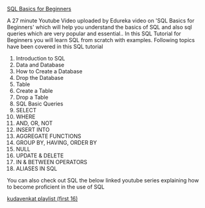 [SQL Basics for Beginners](https://www.youtube.com/watch?v=zbMHLJ0dY4w)

A 27 minute Youtube Video uploaded by Edureka video on 'SQL Basics for Beginners' which will help you understand the basics of SQL and also sql queries which are very popular and essential.. 
In this SQL Tutorial for Beginners you will learn SQL from scratch with examples.  Following topics have been covered in this SQL tutorial
<ol>
 <li>Introduction to SQL</li>
 <li>Data and Database</li>
 <li>How to Create a Database     
 <li>Drop the Database 
 <li>Table </li>
 <li>Create a Table </li>
 <li>Drop a Table </li>
<li>SQL Basic Queries </li>
<li>SELECT </li>
<li>WHERE </li>
<li>AND, OR, NOT </li>
<li>INSERT INTO </li>
<li>AGGREGATE FUNCTIONS </li>
<li>GROUP BY, HAVING, ORDER BY </li>
<li>NULL </li>
<li>UPDATE & DELETE </li>
<li>IN & BETWEEN OPERATORS </li>
<li> ALIASES IN SQL </li>
</ol>

You can also check out SQL the below linked youtube series explaining how to become proficient in the use of SQL

[kudavenkat playlist (first 16)](https://www.youtube.com/playlist?list=PL08903FB7ACA1C2FB)
